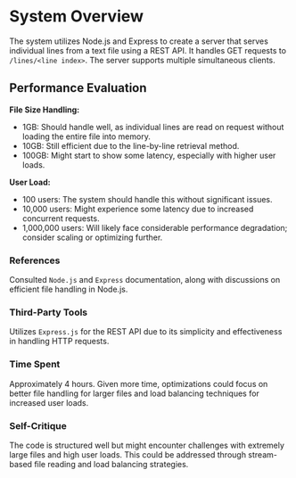 # System Overview

The system utilizes Node.js and Express to create a server that serves individual lines from a text file using a REST API. It handles GET requests to `/lines/<line index>`. The server supports multiple simultaneous clients.

## Performance Evaluation

**File Size Handling:**

- 1GB: Should handle well, as individual lines are read on request without loading the entire file into memory.
- 10GB: Still efficient due to the line-by-line retrieval method.
- 100GB: Might start to show some latency, especially with higher user loads.

**User Load:**

- 100 users: The system should handle this without significant issues.
- 10,000 users: Might experience some latency due to increased concurrent requests.
- 1,000,000 users: Will likely face considerable performance degradation; consider scaling or optimizing further.

### References

Consulted `Node.js` and `Express` documentation, along with discussions on efficient file handling in Node.js.

### Third-Party Tools

Utilizes `Express.js` for the REST API due to its simplicity and effectiveness in handling HTTP requests.

### Time Spent

Approximately 4 hours. Given more time, optimizations could focus on better file handling for larger files and load balancing techniques for increased user loads.

### Self-Critique

The code is structured well but might encounter challenges with extremely large files and high user loads. This could be addressed through stream-based file reading and load balancing strategies.
